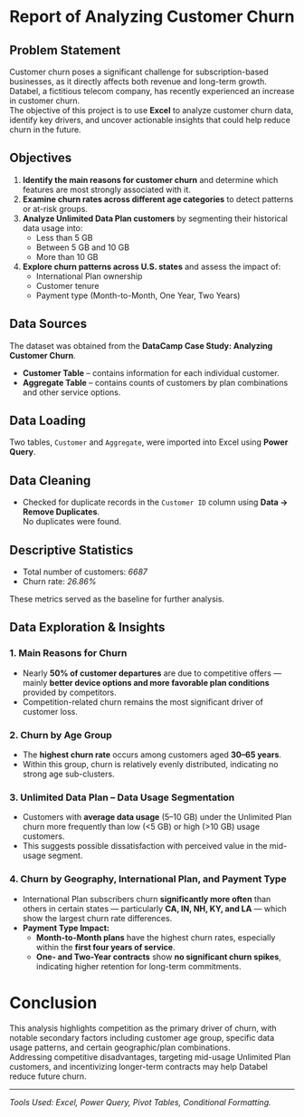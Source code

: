 # Report of Analyzing Customer Churn

## Problem Statement

Customer churn poses a significant challenge for subscription-based businesses, as it directly affects both revenue and long-term growth. Databel, a fictitious telecom company, has recently experienced an increase in customer churn.  
The objective of this project is to use **Excel** to analyze customer churn data, identify key drivers, and uncover actionable insights that could help reduce churn in the future.

## Objectives

1. **Identify the main reasons for customer churn** and determine which features are most strongly associated with it.
2. **Examine churn rates across different age categories** to detect patterns or at-risk groups.
3. **Analyze Unlimited Data Plan customers** by segmenting their historical data usage into:
   - Less than 5 GB  
   - Between 5 GB and 10 GB  
   - More than 10 GB  
4. **Explore churn patterns across U.S. states** and assess the impact of:
   - International Plan ownership  
   - Customer tenure  
   - Payment type (Month-to-Month, One Year, Two Years)  

## Data Sources

The dataset was obtained from the **DataCamp Case Study: Analyzing Customer Churn**.

- **Customer Table** – contains information for each individual customer.
- **Aggregate Table** – contains counts of customers by plan combinations and other service options.

## Data Loading

Two tables, `Customer` and `Aggregate`, were imported into Excel using **Power Query**.

## Data Cleaning

- Checked for duplicate records in the `Customer ID` column using **Data → Remove Duplicates**.  
  No duplicates were found.

## Descriptive Statistics

- Total number of customers: *6687*
- Churn rate: *26.86%*  

These metrics served as the baseline for further analysis.

## Data Exploration & Insights

### 1. Main Reasons for Churn
- Nearly **50% of customer departures** are due to competitive offers — mainly **better device options and more favorable plan conditions** provided by competitors.
- Competition-related churn remains the most significant driver of customer loss.

### 2. Churn by Age Group
- The **highest churn rate** occurs among customers aged **30–65 years**.
- Within this group, churn is relatively evenly distributed, indicating no strong age sub-clusters.

### 3. Unlimited Data Plan – Data Usage Segmentation
- Customers with **average data usage** (5–10 GB) under the Unlimited Plan churn more frequently than low (<5 GB) or high (>10 GB) usage customers.
- This suggests possible dissatisfaction with perceived value in the mid-usage segment.

### 4. Churn by Geography, International Plan, and Payment Type
- International Plan subscribers churn **significantly more often** than others in certain states — particularly **CA, IN, NH, KY, and LA** — which show the largest churn rate differences.
- **Payment Type Impact:**
  - **Month-to-Month plans** have the highest churn rates, especially within the **first four years of service**.
  - **One- and Two-Year contracts** show **no significant churn spikes**, indicating higher retention for long-term commitments.

# Conclusion

This analysis highlights competition as the primary driver of churn, with notable secondary factors including customer age group, specific data usage patterns, and certain geographic/plan combinations.  
Addressing competitive disadvantages, targeting mid-usage Unlimited Plan customers, and incentivizing longer-term contracts may help Databel reduce future churn.

---
*Tools Used: Excel, Power Query, Pivot Tables, Conditional Formatting.*
